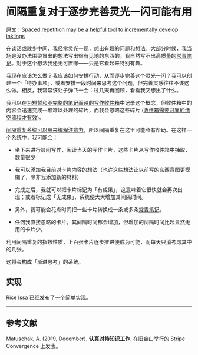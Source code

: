 # 间隔重复对于逐步完善灵光一闪可能有用

原文：[Spaced repetition may be a helpful tool to incrementally develop inklings](https://notes.andymatuschak.org/z7iCjRziX6V6unNWL81yc2dJicpRw2Cpp9MfQ)

在谈话或散步中间，我经常灵光一现，想出有趣的问题和想法。大部分时候，我当场是没办法围绕冒出的想法写出很有见地的东西的。我自然写不出高质量的[常青笔记](https://notes.andymatuschak.org/z4SDCZQeRo4xFEQ8H4qrSqd68ucpgE6LU155C)。对于这个想法我还无可置喙——只是它看起来特别有趣。

我现在应该怎么做？我应该如何安排行动，从而逐步完善这个灵光一闪？我可以创建一个「待办事项」，或者安排一段时间来思考这个问题，但完善灵感往往不该这么做。相反，我常常该让子弹飞一会：过几天再回顾，看看我又想出了什么。

我可以在[为短暂和不完整的笔记而设的写作收件箱](https://notes.andymatuschak.org/z5aJUJcSbxuQxzHr2YvaY4cX5TuvLQT7r27Dz)中记录这个概念，但收件箱中的内容会迅速变成一堆难以处理的碎片，而我会忽略这些碎片 ([收件箱需要可靠的清空流程才有效](https://notes.andymatuschak.org/z5tiFxnNKMZCnc8G9R1N51L5hknyRGmyCQx18))。

[间隔重复系统可以用来编程注意力](https://notes.andymatuschak.org/z2gqazXUkf9qyFjMQg4W3dw6yegnAJszvDywN)，所以间隔重复在这里可能会有帮助。在这样一个系统中，我可能会：

- 坐下来进行晨间写作，阅读当天的写作卡片，这些卡片从写作收件箱中抽取，数量很少

- 我可以添加我目前对卡片内容的想法（也许这些想法让以前写的东西意图更模糊了，除非我添加新的材料）

- 完成之后，我就可以把卡片标记为「有成果」，这意味着它很快就会再次出现；或者标记成「无成果」，系统便大大增加其间隔时间。

- 另外，我可能会花点时间把一些卡片转换成一条或多条[常青笔记](https://notes.andymatuschak.org/z4SDCZQeRo4xFEQ8H4qrSqd68ucpgE6LU155C)。

- 任何我直接忽略的卡片，其间隔时间都会增加，但增加的间隔时间比起显然无用的卡片少。

利用间隔重复的指数性质，上百张卡片逐步推进便成为可能，而每天只消考虑其中的几张。

这将会构成「渐进思考」的系统。

## 实现

Rice Issa 已经发布了[一个简单实现](https://github.com/riceissa/spaced-inbox)。

------

## 参考文献

Matuschak, A. (2019, December). **认真对待知识工作**. 在旧金山举行的 Stripe Convergence 上发表。
